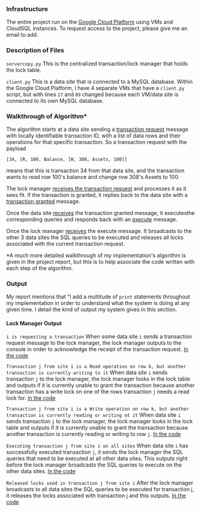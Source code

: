 ### Infrastructure

The entire project run on the [Google Cloud Platform](https://cloud.google.com/) using VMs and CloudSQL instances. To request access to the
project, please give me an email to add. 

### Description of Files

```servercopy.py``` This is the centralized transaction/lock manager that holds the lock table. 

```client.py``` This is a data site that is connected to a MySQL database. Within the Google Cloud Platform, I have 4 separate VMs that have a ```client.py``` script, but with lines ```27``` and ```89``` changed because each VM/data site is connected to its own MySQL database. 

### Walkthrough of Algorithm*

The algorithm starts at a data site sending a [transaction request](https://github.com/dhu5432/2PL/blob/master/client.py#L132) message with locally identifiable transaction ID, with a list of data rows and their operations for that specific transaction. So a transaction request with the payload 

```[34, [R, 100, Balance, [W, 308, Assets, 100]]```

means that this is transaction 34 from that data site, and the transaction wants to read row 100's balance and change row 308's Assets to 100. 

The lock manager [receives the transaction request](https://github.com/dhu5432/2PL/blob/master/servercopy.py#L113) and processes it as it sees fit. If the transaction is granted, it replies back to the data site with a [transaction granted](https://github.com/dhu5432/2PL/blob/master/servercopy.py#L161) message. 

Once the data site [receives](https://github.com/dhu5432/2PL/blob/master/client.py#L41) the transaction granted message, it executesthe corresponding queries and responds back with an [execute](https://github.com/dhu5432/2PL/blob/master/client.py#L78) message. 

Once the lock manager [receives](https://github.com/dhu5432/2PL/blob/master/servercopy.py#L69) the execute message. It broadcasts to the other 3 data sites the SQL queries to be executed and releases all locks associated with the current transaction request. 


*A much more detailed walkthrough of my implementation's algorithm is given in the project report, but this is to help associate the code written with each step of the algorithm.

### Output
My report mentions that "I add a multitude of ```print``` statements throughout my implementation in order to understand what the system is doing at any given time. I detail the kind of output my system gives in this section. 

#### Lock Manager Output
```i is requesting a transaction``` When some data site ```i``` sends a transaction request message to the lock manager, the lock manager outputs to the console in order to acknowledge the receipt of the transaction request. [In the code](https://github.com/dhu5432/2PL/blob/master/servercopy.py#L121)

```Transaction j from site i is a Read operation on row k, but another transaction is currently writing to it``` When data site ```i``` sends transaction ```j``` to the lock manager, the lock manager looks in the lock table and outputs if it is currently unable to grant the transaction because another transaction has a write lock on one of the rows transaction ```j``` needs a read lock for. [In the code](https://github.com/dhu5432/2PL/blob/master/servercopy.py#L132)

```Transaction j from site i is a Write operation on row k, but another transaction is currently reading or writing ot it``` When data site ```i``` sends transaction ```j``` to the lock manager, the lock manager looks in the lock table and outputs if it is currently unable to grant the transaction because another transaction is currently reading or writing to row ```j```. [In the code](https://github.com/dhu5432/2PL/blob/master/servercopy.py#L134)

```Executing transaction j from site i on all sites``` When data site ```i``` has successfully executed transaction ```j```, it sends the lock manager the SQL queries that need to be executed at all other data sites. This outputs right before the lock manager broadcasts the SQL queries to execute on the other data sites. [In the code](https://github.com/dhu5432/2PL/blob/master/servercopy.py#L134)

```Released locks used in transaction j from site i``` After the lock manager broadcasts to all data sites the SQL queries to be executed for transaction j, it releases the locks associated with transaction j and this outputs. [In the code](https://github.com/dhu5432/2PL/blob/master/servercopy.py#L82)


